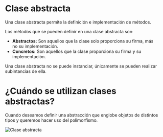 # Clase abstracta
Una clase abstracta permite la definición e implementación de métodos.

Los métodos que se pueden definir en una clase abstracta son:

- **Abstractos:** Son aquellos que la clase solo proporciona su firma, más no su implementación.
- **Concretos:** Son aquellos que la clase proporciona su firma y su implementación.

Una clase abstracta no se puede instanciar, únicamente se pueden realizar subintancias
de ella.

# ¿Cuándo se utilizan clases abstractas?
Cuando deseamos definir una abstracción que englobe objetos de distintos tipos
y queremos hacer uso del polimorfismo.

![Clase abstracta](./Interfaz.png)

